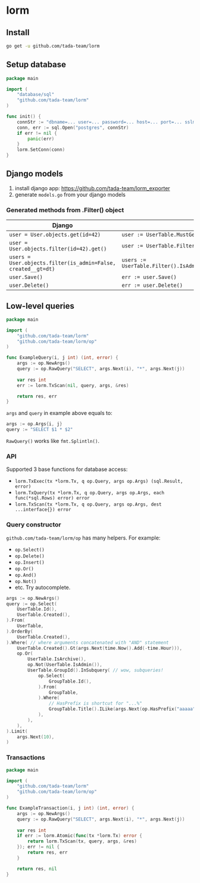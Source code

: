# lorm

## Install

```bash
go get -u github.com/tada-team/lorm
```

## Setup database

```go
package main

import (
    "database/sql"
    "github.com/tada-team/lorm"
)

func init() {
    connStr := "dbname=... user=... password=... host=... port=... sslmode=..."
    conn, err := sql.Open("postgres", connStr)
    if err != nil {
        panic(err)
    }
    lorm.SetConn(conn)
}
```

## Django models

1. install django app: https://github.com/tada-team/lorm_exporter
2. generate `models.go` from your django models

### Generated methods from .Filter() object

| Django  | lorm |
| ------------- | ------------- |
| ```user = User.objects.get(id=42)```               | ```user := UserTable.MustGet(42)```  |
| ```user = User.objects.filter(id=42).get()```               | ```user := UserTable.Filter().Id(42).MustGet()```  |
| ```users = User.objects.filter(is_admin=False, created__gt=dt)```   | ```users := UserTable.Filter().IsAdmin(false).CreatedGt(dt).MustGet()```  |
| ```user.Save()``` | ```err := user.Save()``` |
| ```user.Delete()``` | ```err := user.Delete()``` |

## Low-level queries

```go
package main

import (
    "github.com/tada-team/lorm"
    "github.com/tada-team/lorm/op"
)

func ExampleQuery(i, j int) (int, error) {
    args := op.NewArgs()
    query := op.RawQuery("SELECT", args.Next(i), "*", args.Next(j))
    
    var res int    
    err := lorm.TxScan(nil, query, args, &res)

    return res, err
}
```

`args` and `query` in example above equals to:
```go
args := op.Args{i, j}
query := "SELECT $1 * $2"
```

`RawQuery()` works like `fmt.Splintln()`.

### API
Supported 3 base functions for database access:
* `lorm.TxExec(tx *lorm.Tx, q op.Query, args op.Args) (sql.Result, error)`
* `lorm.TxQuery(tx *lorm.Tx, q op.Query, args op.Args, each func(*sql.Rows) error) error`
* `lorm.TxScan(tx *lorm.Tx, q op.Query, args op.Args, dest ...interface{}) error`

### Query constructor

`github.com/tada-team/lorm/op` has many helpers. For example:
 * `op.Select()`
 * `op.Delete()`
 * `op.Insert()`
 * `op.Or()`
 * `op.And()`
 * `op.Not()`
 * etc. Try autocomplete.

```go
args := op.NewArgs()
query := op.Select(
    UserTable.Id(),
    UserTable.Created(),
).From(
    UserTable,
).OrderBy(
    UserTable.Created(),
).Where( // where arguments concatenated with "AND" statement
    UserTable.Created().Gt(args.Next(time.Now().Add(-time.Hour))),
    op.Or(
        UserTable.IsArchive(),        
        op.Not(UserTable.IsAdmin()),
        UserTable.GroupId().InSubquery( // wow, subqueries!
            op.Select(
                GroupTable.Id(),
            ).From(
                GroupTable,
            ).Where(
                // HasPrefix is shortcut for "...%"
                GroupTable.Title().ILike(args.Next(op.HasPrefix("aaaaa"))),
            ),
        ),
    ),
).Limit(
    args.Next(10),
)
```

### Transactions

```go
package main

import (
    "github.com/tada-team/lorm"
    "github.com/tada-team/lorm/op"
)

func ExampleTransaction(i, j int) (int, error) {
    args := op.NewArgs()
    query := op.RawQuery("SELECT", args.Next(i), "*", args.Next(j))
    
    var res int    
    if err := lorm.Atomic(func(tx *lorm.Tx) error {
        return lorm.TxScan(tx, query, args, &res)    	
    }); err != nil {
        return res, err
    }

    return res, nil
} 
```

